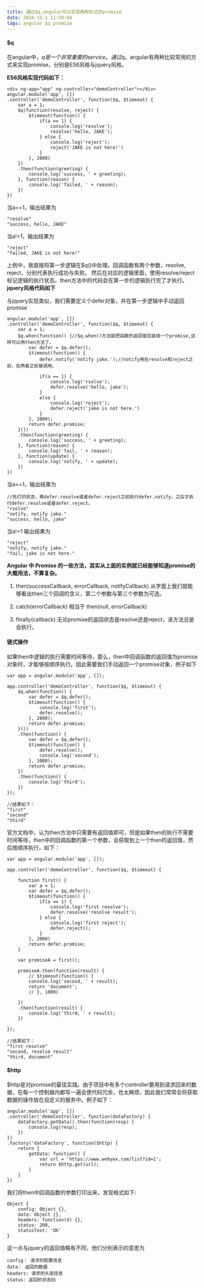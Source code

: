 ```yaml
---
title: 通过$q,angular可以实现两种形式的promise
date: 2016-12-1 11:50:04
tags: angular $q promise
---
```

#### $q
在angular中，$q是一个非常重要的service。通过$q，angular有两种比较常用的方式来实现promise，分别是ES6风格与jquery风格。

**ES6风格实现代码如下：**
```
<div ng-app="app" ng-controller="demoController"></div>
angular.module('app', [])
.controller('demoController', function($q, $timeout) {
    var a = 1;
    $q(function(resolve, reject) {
        $timeout(function() {
            if(a == 1) {
                console.log('resolve');
                resolve('hello, JAKE');    
            } else {
                console.log('reject');
                reject('JAKE is not here!')
            }
        }, 2000)
    })
    .then(function(greeting) {
        console.log('success, ' + greeting);
    }, function(reason) {
        console.log('failed, ' + reason);
    })
})
```
当a==1，输出结果为
```
"resolve"
"success, hello, JAKE"
```

当a!=1，输出结果为
```
"reject"
"failed, JAKE is not here!"
```
上例中，我直接将第一步逻辑在$q()中处理。回调函数有两个参数，resolve, reject，分别代表执行成功与失败。
然后在对应的逻辑里面，使用resolve/reject标记逻辑的执行状态。then方法中的代码会在第一步的逻辑执行完了才执行。
**jquery风格代码如下**
  
  与jquery实现类似，我们需要定义个defer对象，并在第一步逻辑中手动返回promise
```
angular.module('app', [])
.controller('demoController', function($q, $timeout) {
    var a = 1;
    $q.when(function() {//$q.when()方法能把函数的返回值包装成一个promise,这样可以用then方法了。
        var defer = $q.defer();
        $timeout(function() {
            defer.notify('notify jake.');//notify用在resolve和reject之前，在两者之前被调用。
            
            if(a == 1) {
                console.log('rsolve');
                defer.resolve('hello, jake');
            }
            else {
                console.log('reject');
                defer.reject('jake is not here.')
            }
        }, 2000);
        return defer.promise;
    }())
    .then(function(greeting) {
        console.log('success, ' + greeting);
    }, function(reason) {
        console.log('fail, ' + reason);
    }, function(update) {
        console.log('notify, ' + update);
    })
})
```
当a==1，输出结果为
```
//先打印状态，再defer.resolve或者defer.reject之前执行defer.notify，之后才执行defer.resolve或者defer.reject。
"rsolve"
"notify, notify jake."
"success, hello, jake"
```
当a!=1 输出结果为
```
"reject"
"notify, notify jake."
"fail, jake is not here."
```
**Angular 中 Promise 的一些方法，其实从上面的实例就已经能够知道promise的大概用法，不算复杂。**

1. then(successCallback, errorCallback, notifyCallback)
从字面上我们就能够看出then三个回调的含义，第二个参数与第三个参数为可选。

2. catch(errorCallback) 
相当于 then(null, errorCallback)

3. finally(callback)
无论promise的返回状态是resolve还是reject，该方法总是会执行。
#### 链式操作
如果then中逻辑的执行需要时间等待，那么，then中回调函数的返回值为promise对象时，才能够按顺序执行。因此需要我们手动返回一个promise对象，例子如下
```
var app = angular.module('app', []);

app.controller('demoController', function($q, $timeout) {
    $q.when(function() {
        var defer = $q.defer();
        $timeout(function() {
            console.log('first');
            defer.resolve();
        }, 2000);
        return defer.promise;
    }())
    .then(function() {
        var defer = $q.defer();
        $timeout(function() {
            defer.resolve();
            console.log('second');
        }, 1000);
        return defer.promise;
    })
    .then(function() {
        console.log('third');    
    })
});
```
```
//结果如下：
"first"
"second"
"third"
```
官方文档中，认为then方法中只需要有返回值即可，但是如果then的执行不需要时间等待，then中的回调函数的第一个参数，会获取到上一个then的返回值，然后按顺序执行，如下：
```
var app = angular.module('app', []);

app.controller('demoController', function($q, $timeout) {
    
    function first() {
        var a = 1;
        var defer = $q.defer();
        $timeout(function() {
            if(a == 1) {
                console.log('first resolve');
                defer.resolve('resolve result');    
            } else {
                console.log('first reject');
                defer.reject();
            }
        }, 2000)
        return defer.promise;
    }
    
    var promiseA = first();
    
    promiseA.then(function(result) {
        // $timeout(function() {
        console.log('second, ' + result);
        return 'document';
        // }, 1000)
        
    })
    .then(function(result) {
        console.log('third, ' + result);
    })
    
});
```
```
//结果如下：
"first resolve"
"second, resolve result"
"third, document"
```
#### $http
$http是对promise的最佳实践。由于项目中有多个controller要用到请求回来的数据，在每一个控制器内都写一遍会使代码冗余，也太麻烦，因此我们常常会将获取数据的操作放在自定义的服务中。例子如下：
```
angular.module('app', [])
.controller('demoController', function(dataFactory) {
    dataFactory.getData().then(function(resp) {
        console.log(resp);
    })
})
.factory('dataFactory', function($http) {
    return {
        getData: function() {
            var url = 'https://www.webywx.com/list?id=1';
            return $http.get(url);    
        }
    }
})
```
我们将then中回调函数的参数打印出来，发现格式如下:
```
Object {
    config: Object {},
    data: Object {},
    headers: function(d) {},
    status: 200,
    statusText: 'OK'
}
```
这一点与jquery的返回值略有不同，他们分别表示的意思为
```
config： 请求的配置信息
data： 返回的数据
headers: 请求的头部信息
status: 返回的状态码
```

